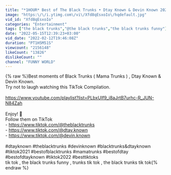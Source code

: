 ```yaml
---
title: "*1HOUR* Best of The Black Trunks • Dtay Known & Devin Known 2022 | Funny TikTok Compilation"
image: "https:\/\/i.ytimg.com\/vi\/Xfd8qEsxoIo\/hqdefault.jpg"
vid_id: "Xfd8qEsxoIo"
categories: "Entertainment"
tags: ["the black trunks","@the black trunks","the black trunks funny"]
date: "2022-05-15T12:39:23+03:00"
vid_date: "2022-02-12T19:46:08Z"
duration: "PT1H5M51S"
viewcount: "2156148"
likeCount: "13826"
dislikeCount: ""
channel: "FUNNY WORLD"
---
```

{% raw %}Best moments of Black Trunks ( Mama Trunks ) , Dtay Known &amp; Devin Known. <br />Try not to laugh watching this TikTok Compilation.<br /><br /><a rel="nofollow" target="blank" href="https://www.youtube.com/playlist?list=PLbxUIf9_i8aJrtB7urhc-R_JUN-N84Zah">https://www.youtube.com/playlist?list=PLbxUIf9_i8aJrtB7urhc-R_JUN-N84Zah</a><br /><br />Enjoy! 💜<br />Follow them on TikTok <br />- <a rel="nofollow" target="blank" href="https://www.tiktok.com/@theblacktrunks">https://www.tiktok.com/@theblacktrunks</a><br />- <a rel="nofollow" target="blank" href="https://www.tiktok.com/@dtay.known">https://www.tiktok.com/@dtay.known</a><br />- <a rel="nofollow" target="blank" href="https://www.tiktok.com/@devin.known">https://www.tiktok.com/@devin.known</a><br /><br /> #dtayknown #theblacktrunks  #devinknown #blacktrunks&amp;dtayknown #tiktok2021 #bestofblacktrunks #mamatrunks #bestofdtay #bestofdtayknown #tiktok2022 #besttiktoks <br />tik tok , the black trunks funny , trunks tik tok ,  the black trunks tik tok{% endraw %}
